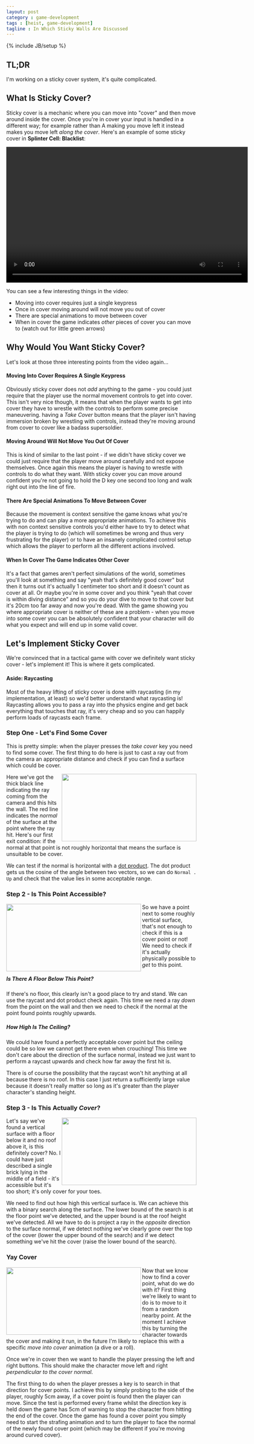 ```yaml
---
layout: post
category : game-development
tags : [heist, game-development]
tagline : In Which Sticky Walls Are Discussed
---
```

{% include JB/setup %}


## TL;DR

I'm working on a sticky cover system, it's quite complicated.

## What Is Sticky Cover?

Sticky cover is a mechanic where you can move into "cover" and then move around inside the cover. Once you're in cover your input is handled in a different way; for example rather than A making you move left it instead makes you move left *along the cover*. Here's an example of some sticky cover in **Splinter Cell: Blacklist**:

<video id="Blacklist" width="640" height="360" controls preload>
    <source src="/assets/Blacklist-Cover.mp4" type="video/mp4"  codecs=avc1.42E01E,mp4a.40.2">
    <source src="/assets/Blacklist-Cover.webm" type="video/webm; codecs=vp8,vorbis">
    <source src="/assets/Blacklist-Cover.ogv"  type="video/ogg; codecs=theora,vorbis">
</video>

You can see a few interesting things in the video:

 - Moving into cover requires just a single keypress
 - Once in cover moving around will not move you out of cover
 - There are special animations to move between cover
 - When in cover the game indicates *other* pieces of cover you can move to (watch out for little green arrows)

## Why Would You Want Sticky Cover?

Let's look at those three interesting points from the video again...

#### Moving Into Cover Requires A Single Keypress

Obviously sticky cover does not *add* anything to the game - you could just require that the player use the normal movement controls to get into cover. This isn't very nice though, it means that when the player wants to get into cover they have to wrestle with the controls to perform some precise maneuvering. having a *Take Cover* button means that the player isn't having immersion broken by wrestling with controls, instead they're moving around from cover to cover like a badass supersoldier.

#### Moving Around Will Not Move You Out Of Cover

This is kind of similar to the last point - if we didn't have sticky cover we could just require that the player move around carefully and not expose themselves. Once again this means the player is having to wrestle with controls to do what they want. With sticky cover you can move around confident you're not going to hold the D key one second too long and walk right out into the line of fire.

#### There Are Special Animations To Move Between Cover

Because the movement is context sensitive the game knows what you're trying to do and can play a more appropriate animations. To achieve this with non context sensitive controls you'd either have to try to detect what the player is trying to do (which will sometimes be wrong and thus very frustrating for the player) or to have an insanely complicated control setup which allows the player to perform all the different actions involved.

#### When In Cover The Game Indicates Other Cover

It's a fact that games aren't perfect simulations of the world, sometimes you'll look at something and say "yeah that's definitely good cover" but then it turns out it's actually 1 centimeter too short and it doesn't count as cover at all. Or maybe you're in some cover and you think "yeah that cover is within diving distance" and so you do your dive to move to that cover but it's 20cm too far away and now you're dead. With the game showing you where appropriate cover is neither of these are a problem - when you move into some cover you can be absolutely confident that your character will do what you expect and will end up in some valid cover.

## Let's Implement Sticky Cover

We're convinced that in a tactical game with cover we definitely want sticky cover - let's implement it! This is where it gets complicated.

#### Aside: Raycasting

Most of the heavy lifting of sticky cover is done with raycasting (in my implementation, at least) so we'd better understand what raycasting is! Raycasting allows you to pass a ray into the physics engine and get back everything that touches that ray, it's very cheap and so you can happily perform loads of raycasts each frame.

### Step One - Let's Find Some Cover

This is pretty simple: when the player presses the *take cover* key you need to find some cover. The first thing to do here is just to cast a ray out from the camera an appropriate distance and check if you can find a surface which could be cover.

<img src="/assets/Cover-Check-1.png" width="357" height="179" align="right">

Here we've got the thick black line indicating the ray coming from the camera and this hits the wall. The red line indicates the *normal* of the surface at the point where the ray hit. Here's our first exit condition: if the normal at that point is not roughly horizontal that means the surface is unsuitable to be cover.

We can test if the normal is horizontal with a [dot product](https://en.wikipedia.org/wiki/Dot_product). The dot product gets us the cosine of the angle between two vectors, so we can do `Normal . Up` and check that the value lies in some acceptable range.

### Step 2 - Is This Point Accessible?

<img src="/assets/Cover-Check-2.png" width="357" height="179" align="left">

So we have a point next to some roughly vertical surface, that's not enough to check if this is a cover point or not! We need to check if it's actually physically possible to *get* to this point.

##### Is There A Floor Below This Point?

If there's no floor, this clearly isn't a good place to try and stand. We can use the raycast and dot product check again. This time we need a ray *down* from the point on the wall and then we need to check if the normal at the point found points roughly upwards.

##### How High Is The Ceiling?

We could have found a perfectly acceptable cover point but the ceiling could be so low we cannot get there even when crouching! This time we don't care about the direction of the surface normal, instead we just want to perform a raycast upwards and check how far away the first hit is.

There is of course the possibility that the raycast won't hit anything at all because there is no roof. In this case I just return a sufficiently large value because it doesn't really matter so long as it's greater than the player character's standing height.

### Step 3 - Is This Actually *Cover*?

<img src="/assets/Cover-Check-3.png" width="357" height="179" align="right">

Let's say we've found a vertical surface with a floor below it and no roof above it, is this definitely cover? No. I could have just described a single brick lying in the middle of a field - it's accessible but it's too short; it's only cover for your toes.

We need to find out how high this vertical surface is. We can achieve this with a binary search along the surface. The lower bound of the search is at the floor point we've detected, and the upper bound is at the roof height we've detected. All we have to do is project a ray in the *opposite* direction to the surface normal, if we detect nothing we've clearly gone over the top of the cover (lower the upper bound of the search) and if we detect something we've hit the cover (raise the lower bound of the search).

### Yay Cover

<img src="/assets/heist-cover.jpg" width="357" height="179" align="left">

Now that we know how to find a cover point, what do we do with it? First thing we're likely to want to do is to move to it from a random nearby point. At the moment I achieve this by turning the character towards the cover and making it run, in the future I'm likely to replace this with a specific *move into cover* animation (a dive or a roll).

Once we're in cover then we want to handle the player pressing the left and right buttons. This should make the character move left and right *perpendicular to the cover normal*.

The first thing to do when the player presses a key is to search in that direction for cover points. I achieve this by simply probing to the side of the player, roughly 5cm away, if a cover point is found then the player can move. Since the test is performed every frame whilst the direction key is held down the game has 5cm of warning to stop the character from hitting the end of the cover. Once the game has found a cover point you simply need to start the strafing animation and to turn the player to face the normal of the newly found cover point (which may be different if you're moving around curved cover).
